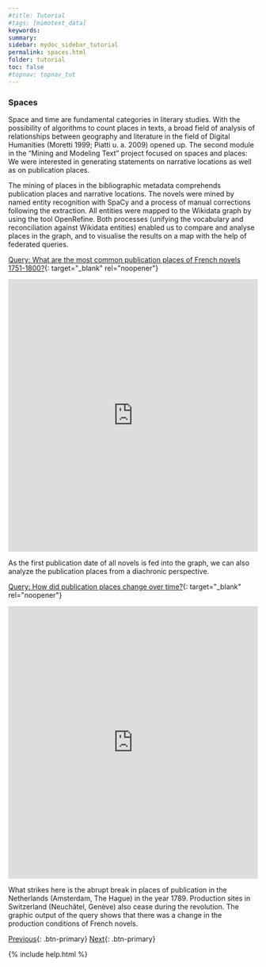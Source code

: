 ```yaml
---
#title: Tutorial
#tags: [mimotext_data]
keywords:
summary:
sidebar: mydoc_sidebar_tutorial
permalink: spaces.html
folder: tutorial
toc: false
#topnav: topnav_tut
---
```


### **Spaces**

Space and time are fundamental categories in literary studies. With the possibility of algorithms to count places in texts, a broad field of analysis of relationships between geography and literature in the field of Digital Humanities (Moretti 1999; Piatti u. a. 2009) opened up. The second module in the “Mining and Modeling Text” project focused on spaces and places: We were interested in generating statements on narrative locations as well as on publication places.

The mining of places in the bibliographic metadata comprehends publication places and narrative locations. The novels were mined by named entity recognition with SpaCy and a process of manual corrections following the extraction. All entities were mapped to the Wikidata graph by using the tool OpenRefine. Both processes (unifying the vocabulary and reconciliation against Wikidata entities) enabled us to compare and analyse places in the graph, and to visualise the results on a map with the help of federated queries.

[Query: What are the most common publication places of French novels 1751-1800?](https://tinyurl.com/222wexog){: target="\_blank" rel="noopener"}

<p>
<iframe style="width:100%;max-width:100%;height:550px" frameborder="0" allowfullscreen src="https://tinyurl.com/222wexog"  referrerpolicy="origin" sandbox="allow-scripts allow-same-origin allow-popups allow-forms"></iframe>
</p>

As the first publication date of all novels is fed into the graph, we can also analyze the publication places from a diachronic perspective.

[Query: How did publication places change over time?](https://tinyurl.com/28l8pkbt){: target="\_blank" rel="noopener"}

<p>
<iframe style="width:100%;max-width:100%;height:550px" frameborder="0" allowfullscreen src="https://tinyurl.com/28l8pkbt"  referrerpolicy="origin" sandbox="allow-scripts allow-same-origin allow-popups allow-forms"></iframe>
</p>

What strikes here is the abrupt break in places of publication in the Netherlands (Amsterdam, The Hague) in the year 1789. Production sites in Switzerland (Neuchâtel, Genève) also cease during the revolution. The graphic output of the query shows that there was a change in the production conditions of French novels.

[Previous](./novels.html){: .btn-primary} [Next](./themes.html){: .btn-primary}

{% include help.html %}
